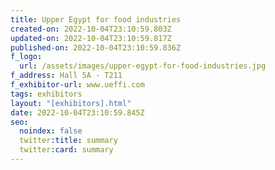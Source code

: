 ```yaml
---
title: Upper Egypt for food industries
created-on: 2022-10-04T23:10:59.803Z
updated-on: 2022-10-04T23:10:59.817Z
published-on: 2022-10-04T23:10:59.836Z
f_logo:
  url: /assets/images/upper-egypt-for-food-industries.jpg
f_address: Hall 5A - T211
f_exhibitor-url: www.ueffi.com
tags: exhibitors
layout: "[exhibitors].html"
date: 2022-10-04T23:10:59.845Z
seo:
  noindex: false
  twitter:title: summary
  twitter:card: summary
---
```

